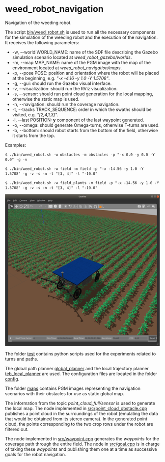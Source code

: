 # weed_robot_navigation

Navigation of the weeding robot.

The script [bin/weed_robot.sh](bin/weed_robot.sh) is used to run all the necessary components for the simulation of the weeding robot and the execution of the navigation. It receives the following parameters:
* -w, --world WORLD_NAME: name of the SDF file describing the Gazebo simulation scenario located at *weed_robot_gazebo/worlds*.
* -m, --map MAP_NAME: name of the PGM image with the map of the environment located at *weed_robot_navigation/maps*.
* -p, --pose POSE: position and orientation where the robot will be placed at the beginning, e.g. *"-x -4.16 -y 1.0 -Y 1.5708"*.
* -g, --gui: should run the Gazebo visual interface.
* -v, --visualization: should run the RViz visualization.
* -s, --sensor: should run point cloud generation for the local mapping, otherwise the static map is used.
* -n, --navigation: should run the coverage navigation.
* -t, --tracks TRACK_SEQUENCE: order in which the swaths should be visited, e.g. *"[2,4,1,3]"*.
* -l, --last POSITION: **y** component of the last waypoint generated.
* -o, --omega: should generate Omega-turns, otherwise T-turns are used.
* -b, --bottom: should robot starts from the bottom of the field, otherwise it starts from the top.

Examples:

```
$ ./bin/weed_robot.sh -w obstacles -m obstacles -p "-x 0.0 -y 0.0 -Y 0.0" -g -v
```

```
$ ./bin/weed_robot.sh -w field -m field -p "-x -14.56 -y 1.0 -Y 1.5708" -g -v -s -n -t "[3, 4]" -l "-10.0"
```
```
$ ./bin/weed_robot.sh -w field_plants -m field -p "-x -14.56 -y 1.0 -Y 1.5708" -g -v -s -n -t "[3, 4]" -l "-10.0"
```

![Screenshot](img/navigation.png)

The folder [test](test) contains python scripts used for the experiments related to turns and paths.

The global path planner [global_planner](http://wiki.ros.org/global_planner) and the local trajectory planner [teb_local_planner](http://wiki.ros.org/teb_local_planner) are used.
The configuration files are located in the folder [config](config).

The folder [maps](maps) contains PGM images representing the navigation scenarios with their obstacles for use as static global map.

The information from the topic *point_cloud_full/sensor* is used to generate the local map.
The node implemented in [src/point_cloud_obstacle.cpp](src/point_cloud_obstacle.cpp) publishes a point cloud in the surroundings of the robot (emulating the data that would be obtained from its stereo camera).
In the generated point cloud, the points corresponding to the two crop rows under the robot are filtered out.

The node implemented in [src/waypoint.cpp](src/waypoint.cpp) generates the *waypoints* for the coverage path through the entire field.
The node in [src/goal.cpp](src/goal.cpp) is in charge of taking these *waypoints* and publishing them one at a time as successive goals for the robot navigation.
